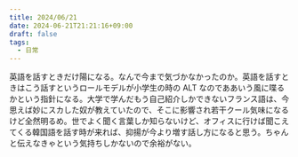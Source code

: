 ```yaml
---
title: 2024/06/21
date: 2024-06-21T21:21:16+09:00
draft: false
tags:
  - 日常
---
```


英語を話すときだけ陽になる。なんで今まで気づかなかったのか。英語を話すときはこう話すというロールモデルが小学生の時の ALT なのでああいう風に喋るかという指針になる。大学で学んだもう自己紹介しかできないフランス語は、今思えば妙にスカした奴が教えていたので、そこに影響され若干クール気味になるけど全然明るめ。世でよく聞く言葉しか知らないけど、オフィスに行けば聞こえてくる韓国語を話す時が来れば、抑揚が今より増す話し方になると思う。ちゃんと伝えなきゃという気持ちしかないので余裕がない。
